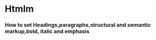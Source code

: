 # Htmlm
### How to set Headings,paragraphs,structural and semantic markup,bold, italic and emphasis
